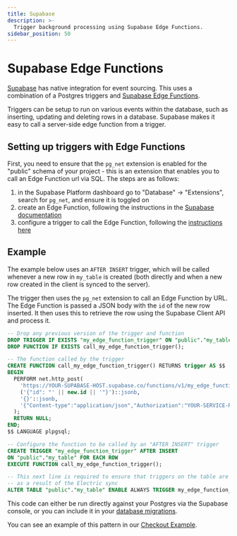 ```yaml
---
title: Supabase
description: >-
  Trigger background processing using Supabase Edge Functions.
sidebar_position: 50
---
```


# Supabase Edge Functions

[Supabase](../../deployment/supabase.md) has native integration for event sourcing. This uses a combination of a Postgres triggers and [Supabase Edge Functions](https://supabase.com/docs/guides/functions).

Triggers can be setup to run on various events within the database, such as inserting, updating and deleting rows in a database. Supabase makes it easy to call a server-side edge function from a trigger.

## Setting up triggers with Edge Functions

First, you need to ensure that the `pg_net` extension is enabled for the "public" schema of your project - this is an extension that enables you to call an Edge Function url via SQL. The steps are as follows:

1. in the Supabase Platform dashboard go to "Database" -> "Extensions", search for `pg_net`, and ensure it is toggled on
2. create an Edge Function, following the instructions in the [Supabase documentation](https://supabase.com/docs/guides/functions)
3. configure a trigger to call the Edge Function, following the [instructions here](https://supabase.com/docs/guides/database/postgres/triggers)

## Example

The example below uses an `AFTER INSERT` trigger, which will be called whenever a new row in `my_table` is created (both directly and when a new row created in the client is synced to the server).

The trigger then uses the `pg_net` extension to call an Edge Function by URL. The Edge Function is passed a JSON body with the `id` of the new row inserted. It then uses this to retrieve the row using the Supabase Client API and process it.

```sql
-- Drop any previous version of the trigger and function
DROP TRIGGER IF EXISTS "my_edge_function_trigger" ON "public"."my_table";
DROP FUNCTION IF EXISTS call_my_edge_function_trigger();

-- The function called by the trigger
CREATE FUNCTION call_my_edge_function_trigger() RETURNS trigger AS $$
BEGIN
  PERFORM net.http_post(
    'https://YOUR-SUPABASE-HOST.supabase.co/functions/v1/my_edge_function',
    ('{"id": "' || new.id || '"}')::jsonb,
    '{}'::jsonb,
    '{"Content-type":"application/json","Authorization":"YOUR-SERVICE-ROLL-KEY"}'::jsonb
  );
  RETURN NULL;
END;
$$ LANGUAGE plpgsql;

-- Configure the function to be called by an "AFTER INSERT" trigger
CREATE TRIGGER "my_edge_function_trigger" AFTER INSERT
ON "public"."my_table" FOR EACH ROW
EXECUTE FUNCTION call_my_edge_function_trigger();

-- This next line is required to ensure that triggers on the table are called
-- as a result of the Electric sync
ALTER TABLE "public"."my_table" ENABLE ALWAYS TRIGGER my_edge_function_trigger;
```

This code can either be run directly against your Postgres via the Supabase console, or you can include it in your [database migrations](../../usage/data-modelling/migrations.md).

You can see an example of this pattern in our [Checkout Example](../../examples/checkout.md).
